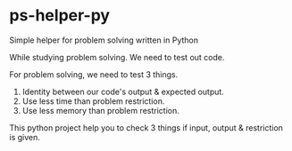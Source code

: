 # ps-helper-py
Simple helper for problem solving written in Python

While studying problem solving. We need to test out code.

For problem solving, we need to test 3 things.

 1. Identity between our code's output & expected output.
 2. Use less time than problem restriction.
 3. Use less memory than problem restriction.
 
This python project help you to check 3 things if input, output & restriction is given.